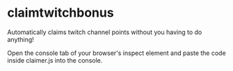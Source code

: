# claimtwitchbonus
Automatically claims twitch channel points without you having to do anything!

Open the console tab of your browser's inspect element and paste the code inside claimer.js into the console.
